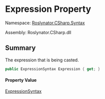 # Expression Property

Namespace: [Roslynator.CSharp.Syntax](../../README.md)

Assembly: Roslynator\.CSharp\.dll

## Summary

The expression that is being casted\.

```csharp
public ExpressionSyntax Expression { get; }
```

#### Property Value

[ExpressionSyntax](https://docs.microsoft.com/en-us/dotnet/api/microsoft.codeanalysis.csharp.syntax.expressionsyntax)



